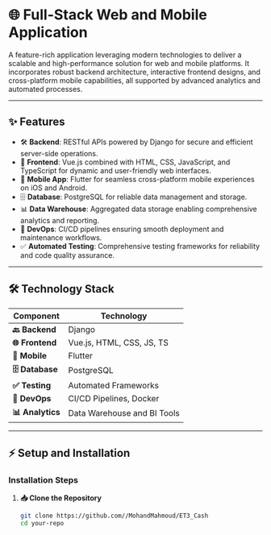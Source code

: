 # 🌐 Full-Stack Web and Mobile Application  

A feature-rich application leveraging modern technologies to deliver a scalable and high-performance solution for web and mobile platforms. It incorporates robust backend architecture, interactive frontend designs, and cross-platform mobile capabilities, all supported by advanced analytics and automated processes.

---

## **✨ Features**

- 🛠️ **Backend**: RESTful APIs powered by Django for secure and efficient server-side operations.  
- 🎨 **Frontend**: Vue.js combined with HTML, CSS, JavaScript, and TypeScript for dynamic and user-friendly web interfaces.  
- 📱 **Mobile App**: Flutter for seamless cross-platform mobile experiences on iOS and Android.  
- 🗄️ **Database**: PostgreSQL for reliable data management and storage.  
- 📊 **Data Warehouse**: Aggregated data storage enabling comprehensive analytics and reporting.  
- 🚀 **DevOps**: CI/CD pipelines ensuring smooth deployment and maintenance workflows.  
- ✅ **Automated Testing**: Comprehensive testing frameworks for reliability and code quality assurance.  

---

## **🛠️ Technology Stack**

| Component             | Technology                        |
|------------------------|------------------------------------|
| **🔙 Backend**        | Django                            |
| **🌐 Frontend**       | Vue.js, HTML, CSS, JS, TS         |
| **📱 Mobile**         | Flutter                           |
| **🗄️ Database**       | PostgreSQL                        |
| **✅ Testing**         | Automated Frameworks              |
| **🚀 DevOps**         | CI/CD Pipelines, Docker           |
| **📊 Analytics**      | Data Warehouse and BI Tools       |

---

## **⚡ Setup and Installation**

### **Installation Steps**  

1. **📥 Clone the Repository**  
   ```bash
   git clone https://github.com//MohandMahmoud/ET3_Cash
   cd your-repo
